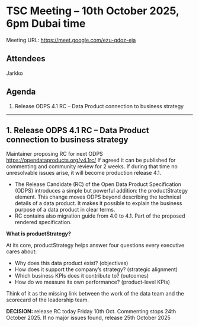 # TSC Meeting – 10th October 2025, 6pm Dubai time

Meeting URL:  https://meet.google.com/ezu-qdoz-eja 

## Attendees
Jarkko

## Agenda 

1. Release ODPS 4.1 RC – Data Product connection to business strategy

<hr/>

## 1. Release ODPS 4.1 RC – Data Product connection to business strategy

Maintainer proposing RC for next ODPS https://opendataproducts.org/v4.1rc/ If agreed it can be published for commenting and community review for 2 weeks. If during that time no unresolvable issues arise, it will become production release 4.1. 

* The Release Candidate (RC) of the Open Data Product Specification (ODPS) introduces a simple but powerful addition: the productStrategy element. This change moves ODPS beyond describing the technical details of a data product. It makes it possible to explain the business purpose of a data product in clear terms.
* RC contains also migration guide from 4.0 to 4.1. Part of the proposed rendered specification. 

**What is productStrategy?**

At its core, productStrategy helps answer four questions every executive cares about:

* Why does this data product exist? (objectives)
* How does it support the company’s strategy? (strategic alignment)
* Which business KPIs does it contribute to? (outcomes)
* How do we measure its own performance? (product-level KPIs)

Think of it as the missing link between the work of the data team and the scorecard of the leadership team.

**DECISION:** release RC today Friday 10th Oct. Commenting stops 24th October 2025. If no major issues found, release 25th October 2025
